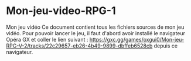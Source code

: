 # Mon-jeu-video-RPG-1
Mon jeu vidéo
Ce document contient tous les fichiers sources de mon jeu vidéo.
Pour pouvoir lancer le jeu, il faut d'abord avoir installé le navigateur Opéra GX et coller le lien suivant : https://gxc.gg/games/oxgui0/Mon-jeu-RPG-V-2/tracks/22c29657-eb26-4b49-9899-dbffeb6528cb depuis ce navigateur.
